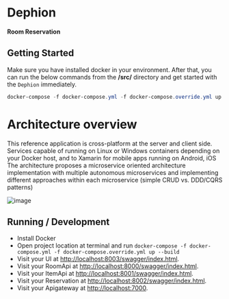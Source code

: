 # Dephion
**Room Reservation**

## Getting Started
Make sure you have installed docker in your environment. After that, you can run the below commands from the **/src/** directory and get started with the `Dephion` immediately.

```powershell
docker-compose -f docker-compose.yml -f docker-compose.override.yml up --build
```
# Architecture overview
This reference application is cross-platform at the server and client side.
Services capable of running on Linux or Windows containers depending on your Docker host, and to Xamarin for mobile apps running on Android, iOS 
The architecture proposes a microservice oriented architecture implementation with multiple autonomous microservices 
and implementing different approaches within each microservice (simple CRUD vs. DDD/CQRS patterns)

![image](https://drive.google.com/uc?export=view&id=1fFI5zRvVQpqw6qZqc7L3rV4zmuI3yMtt)

## Running / Development

* Install Docker
* Open project location at terminal and run `docker-compose -f docker-compose.yml -f docker-compose.override.yml up --build`
* Visit your UI at [http://localhost:8003/swagger/index.html](http://localhost:8003/swagger/index.html).
* Visit your RoomApi at [http://localhost:8000/swagger/index.html](http://localhost:8000/swagger/index.html).
* Visit your ItemApi at [http://localhost:8001/swagger/index.html](http://localhost:8001/swagger/index.html).
* Visit your Reservation at [http://localhost:8002/swagger/index.html](http://localhost:8002/swagger/index.html).
* Visit your Apigateway at [http://localhost:7000](http://localhost:7000).



